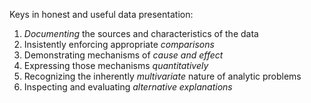 
Keys in honest and useful data presentation:

1. _Documenting_ the sources and characteristics of the data
1. Insistently enforcing appropriate _comparisons_
1. Demonstrating mechanisms of _cause and effect_
1. Expressing those mechanisms _quantitatively_
1. Recognizing the inherently _multivariate_ nature of analytic problems
1. Inspecting and evaluating _alternative explanations_
